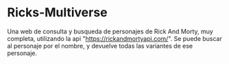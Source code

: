 # Ricks-Multiverse

Una web de consulta y busqueda de personajes de Rick And Morty, muy completa, utilizando la api "https://rickandmortyapi.com/".
Se puede buscar al personaje por el nombre, y devuelve todas las variantes de ese personaje.
